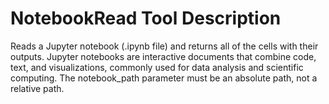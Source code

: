 # NotebookRead Tool Description

Reads a Jupyter notebook (.ipynb file) and returns all of the cells with their outputs. Jupyter notebooks are interactive documents that combine code, text, and visualizations, commonly used for data analysis and scientific computing. The notebook_path parameter must be an absolute path, not a relative path.

